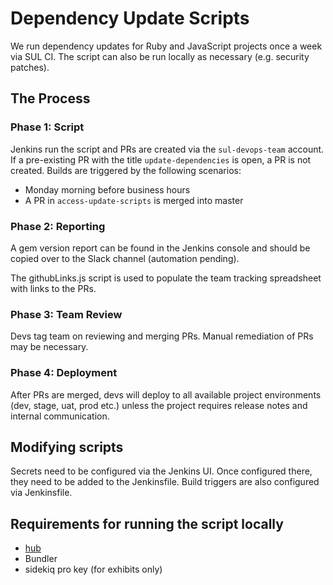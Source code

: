 # Dependency Update Scripts

We run dependency updates for Ruby and JavaScript projects once a week via SUL CI. The script can also be run locally as necessary (e.g. security patches).

## The Process

### Phase 1: Script
Jenkins run the script and PRs are created via the `sul-devops-team` account. If a pre-existing PR with the title `update-dependencies` is open, a PR is not created. Builds are triggered by the following scenarios:
- Monday morning before business hours
- A PR in `access-update-scripts` is merged into master

### Phase 2: Reporting
A gem version report can be found in the Jenkins console and should be copied over to the Slack channel (automation pending).

The githubLinks.js script is used to populate the team tracking spreadsheet with links to the PRs.

### Phase 3: Team Review
Devs tag team on reviewing and merging PRs. Manual remediation of PRs may be necessary.

### Phase 4: Deployment
After PRs are merged, devs will deploy to all available project environments (dev, stage, uat, prod etc.) unless the project requires release notes and internal communication.

## Modifying scripts
Secrets need to be configured via the Jenkins UI. Once configured there, they need to be added to the Jenkinsfile. Build triggers are also configured via Jenkinsfile.

## Requirements for running the script locally
- [hub](https://hub.github.com/)
- Bundler
- sidekiq pro key (for exhibits only)
